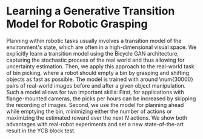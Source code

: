 # Learning a Generative Transition Model for Robotic Grasping

Planning within robotic tasks usually involves a transition model of the environment's state, which are often in a high-dimensional visual space. We explicitly learn a transition model using the Bicycle GAN architecture, capturing the stochastic process of the real world and thus allowing for uncertainty estimation. Then, we apply this approach to the real-world task of bin picking, where a robot should empty a bin by grasping and shifting objects as fast as possible. The model is trained with around \num{30000} pairs of real-world images before and after a given object manipulation. Such a model allows for two important skills: First, for applications with flange-mounted cameras, the picks per hours can be increased by skipping the recording of images. Second, we use the model for planning ahead while emptying the bin, minimizing either the number of actions or maximizing the estimated reward over the next $N$ actions. We show both advantages with real-robot experiments and set a new state-of-the-art result in the YCB block test.
